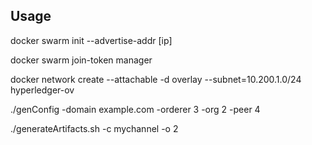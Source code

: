## Usage 

docker swarm init --advertise-addr [ip]

docker swarm join-token manager

docker network create --attachable -d overlay --subnet=10.200.1.0/24 hyperledger-ov

./genConfig -domain example.com -orderer 3 -org 2 -peer 4

./generateArtifacts.sh -c mychannel -o 2
